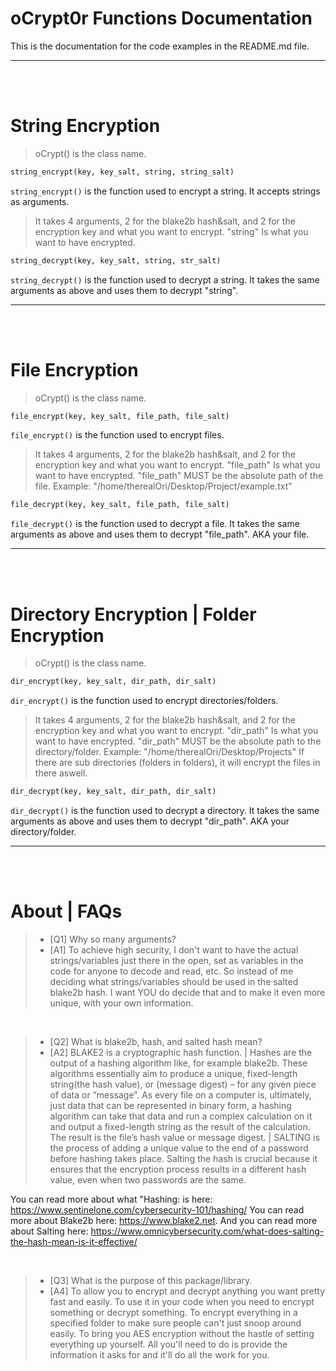 # oCrypt0r Functions Documentation
This is the documentation for the code examples in the README.md file.
__ __

<br />
<br />

# String Encryption
> oCrypt() is the class name.
```python
string_encrypt(key, key_salt, string, string_salt)
```
`string_encrypt()` is the function used to encrypt a string. It accepts strings as arguments.
> It takes 4 arguments, 2 for the blake2b hash&salt, and 2 for the encryption key and what you want to encrypt. "string" Is what you want to have encrypted.

```python
string_decrypt(key, key_salt, string, str_salt)
```
`string_decrypt()` is the function used to decrypt a string. It takes the same arguments as above and uses them to decrypt "string".
__ __

<br />
<br />

# File Encryption
> oCrypt() is the class name.
```python
file_encrypt(key, key_salt, file_path, file_salt)
```
`file_encrypt()` is the function used to encrypt files. 
> It takes 4 arguments, 2 for the blake2b hash&salt, and 2 for the encryption key and what you want to encrypt. "file_path" Is what you want to have encrypted.
> "file_path" MUST be the absolute path of the file. Example: "/home/therealOri/Desktop/Project/example.txt"

```python
file_decrypt(key, key_salt, file_path, file_salt)
```
`file_decrypt()` is the function used to decrypt a file. It takes the same arguments as above and uses them to decrypt "file_path". AKA your file.
__ __

<br />
<br />

# Directory Encryption | Folder Encryption
> oCrypt() is the class name.
```python
dir_encrypt(key, key_salt, dir_path, dir_salt)
```
`dir_encrypt()` is the function used to encrypt directories/folders. 
> It takes 4 arguments, 2 for the blake2b hash&salt, and 2 for the encryption key and what you want to encrypt. "dir_path" Is what you want to have encrypted.
> "dir_path" MUST be the absolute path to the directory/folder. Example: "/home/therealOri/Desktop/Projects"
> If there are sub directories (folders in folders), it will encrypt the files in there aswell.

```python
dir_decrypt(key, key_salt, dir_path, dir_salt)
```
`dir_decrypt()` is the function used to decrypt a directory. It takes the same arguments as above and uses them to decrypt "dir_path". AKA your directory/folder.
__ __

<br />
<br />

# About | FAQs
> - [Q1] Why so many arguments?
> - [A1] To achieve high security, I don't want to have the actual strings/variables just there in the open, set as variables in the code for anyone to decode and read, etc. So instead of me deciding what strings/variables should be used in the salted blake2b hash. I want YOU do decide that and to make it even more unique, with your own information.

<br />

> - [Q2] What is blake2b, hash, and salted hash mean?
> - [A2] BLAKE2 is a cryptographic hash function.  |  Hashes are the output of a hashing algorithm like, for example blake2b. These algorithms essentially aim to produce a unique, fixed-length string(the hash value), or (message digest) – for any given piece of data or “message”. As every file on a computer is, ultimately, just data that can be represented in binary form, a hashing algorithm can take that data and run a complex calculation on it and output a fixed-length string as the result of the calculation. The result is the file’s hash value or message digest.  |  SALTING is the process of adding a unique value to the end of a password before hashing takes place. Salting the hash is crucial because it ensures that the encryption process results in a different hash value, even when two passwords are the same.

You can read more about what "Hashing: is here: https://www.sentinelone.com/cybersecurity-101/hashing/ 
You can read more about Blake2b here: https://www.blake2.net.
And you can read more about Salting here: https://www.omnicybersecurity.com/what-does-salting-the-hash-mean-is-it-effective/

<br />

> - [Q3] What is the purpose of this package/library.
> - [A4] To allow you to encrypt and decrypt anything you want pretty fast and easily. To use it in your code when you need to encrypt something or decrypt something. To encrypt everything in a specified folder to make sure people can't just snoop around easily. To bring you AES encryption without the hastle of setting everything up yourself. All you'll need to do is provide the information it asks for and it'll do all the work for you.